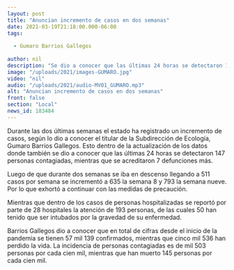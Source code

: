```yaml
---
layout: post
title: "Anuncian incremento de casos en dos semanas"
date: 2021-03-19T21:18:00.000-06:00
tags:
  
  - Gumaro Barrios Gallegos
  
author: nil
description: "Se dio a conocer que las últimas 24 horas se detectaron 147 personas contagiadas."
image: "/uploads/2021/images-GUMARO.jpg"
video: "nil"
audio: "/uploads/2021/audio-MV01_GUMARO.mp3"
alt: "Anuncian incremento de casos en dos semanas"
front: false
section: "Local"
news_id: 183484
---
```


Durante las dos últimas semanas el estado ha registrado un incremento de casos, según lo dio a conocer el titular de la Subdirección de Ecología, Gumaro Barrios Gallegos. Esto dentro de la actualización de los datos donde también se dio a conocer que las últimas 24 horas se detectaron 147 personas contagiadas, mientras que se acreditaron 7 defunciones más.

Luego de que durante dos semanas se iba en descenso llegando a 511 casos por semana se incrementó a 635 la semana 8 y 793 la semana nueve. Por lo que exhortó a continuar con las medidas de precaución.

Mientras que dentro de los casos de personas hospitalizadas se reportó por parte de 28 hospitales la atención de 193 personas, de las cuales 50 han tenido que ser intubados por la gravedad de su enfermedad.

Barrios Gallegos dio a conocer que en total de cifras desde el inicio de la pandemia se tienen 57 mil 139 confirmados, mientras que cinco mil 536 han perdido la vida. La incidencia de personas contagiadas es de mil 503 personas por cada cien mil, mientras que han muerto 145 personas por cada cien mil.